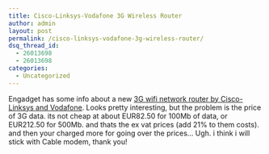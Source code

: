 ```yaml
---
title: Cisco-Linksys-Vodafone 3G Wireless Router
author: admin
layout: post
permalink: /cisco-linksys-vodafone-3g-wireless-router/
dsq_thread_id:
  - 26013698
  - 26013698
categories:
  - Uncategorized
---
```

Engadget has some info about a new [3G wifi network router by Cisco-Linksys and Vodafone][1]. Looks pretty interesting, but the problem is the price of 3G data. its not cheap at about EUR82.50 for 100Mb of data, or EUR212.50 for 500Mb. and thats the ex vat prices (add 21% to them costs). and then your charged more for going over the prices&#8230; Ugh. i think i will stick with Cable modem, thank you!

 [1]: http://www.engadget.com/entry/1234000587058427/